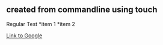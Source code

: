 ## created from commandline using touch

Regular Test
*item 1
*item 2

[Link to Google](www.google.com)